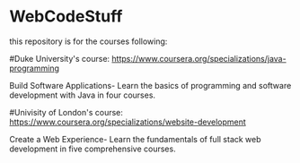 # WebCodeStuff
this repository is for the courses following:

#Duke University's course:
https://www.coursera.org/specializations/java-programming

Build Software Applications-
Learn the basics of programming and software development with Java in four courses.

#Univisity of London's course:
https://www.coursera.org/specializations/website-development

Create a Web Experience-
Learn the fundamentals of full stack web development in five comprehensive courses.
